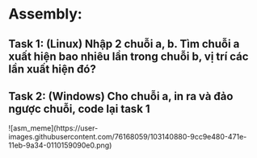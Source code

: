 <h1>Assembly: </h1>
  <h2>Task 1: (Linux) Nhập 2 chuỗi a, b. Tìm chuỗi a xuất hiện bao nhiêu lần trong chuỗi b, vị trí các lần xuất hiện đó?</h2>
  <h2>Task 2: (Windows) Cho chuỗi a, in ra và đảo ngược chuỗi, code lại task 1</h2>
![asm_meme](https://user-images.githubusercontent.com/76168059/103140880-9cc9e480-471e-11eb-9a34-0110159090e0.png)
